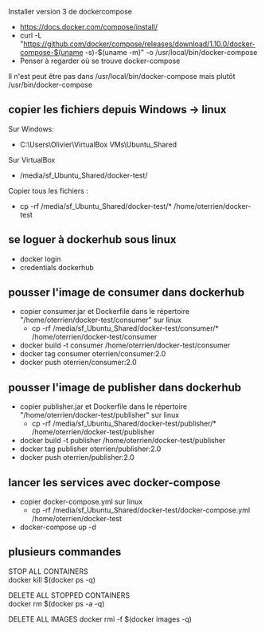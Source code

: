 
Installer version 3 de dockercompose
* https://docs.docker.com/compose/install/
* curl -L "https://github.com/docker/compose/releases/download/1.10.0/docker-compose-$(uname -s)-$(uname -m)" -o /usr/local/bin/docker-compose
* Penser à regarder où se trouve docker-compose 

Il n'est peut être pas dans /usr/local/bin/docker-compose mais plutôt /usr/bin/docker-compose


## copier les fichiers depuis Windows -> linux

Sur Windows:
* C:\Users\Olivier\VirtualBox VMs\Ubuntu_Shared

Sur VirtualBox
* /media/sf_Ubuntu_Shared/docker-test/

Copier tous les fichiers :
* cp -rf /media/sf_Ubuntu_Shared/docker-test/* /home/oterrien/docker-test

## se loguer à dockerhub sous linux

* docker login
* credentials dockerhub

## pousser l'image de consumer dans dockerhub

* copier consumer.jar et Dockerfile dans le répertoire "/home/oterrien/docker-test/consumer" sur linux
    * cp -rf /media/sf_Ubuntu_Shared/docker-test/consumer/* /home/oterrien/docker-test/consumer
* docker build -t consumer /home/oterrien/docker-test/consumer
* docker tag consumer oterrien/consumer:2.0  
* docker push oterrien/consumer:2.0

## pousser l'image de publisher dans dockerhub

* copier publisher.jar et Dockerfile dans le répertoire "/home/oterrien/docker-test/publisher" sur linux
    * cp -rf /media/sf_Ubuntu_Shared/docker-test/publisher/* /home/oterrien/docker-test/publisher
* docker build -t publisher /home/oterrien/docker-test/publisher
* docker tag publisher oterrien/publisher:2.0  
* docker push oterrien/publisher:2.0

## lancer les services avec docker-compose

* copier docker-compose.yml sur linux
    * cp -rf /media/sf_Ubuntu_Shared/docker-test/docker-compose.yml /home/oterrien/docker-test
* docker-compose up -d

## plusieurs commandes

STOP ALL CONTAINERS  
 docker kill $(docker ps -q)
 
DELETE ALL STOPPED CONTAINERS  
 docker rm $(docker ps -a -q)
 
DELETE ALL IMAGES
 docker rmi -f $(docker images -q)